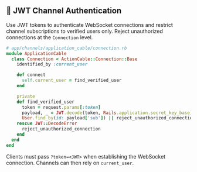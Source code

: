 ## 🔐 JWT Channel Authentication
Use JWT tokens to authenticate WebSocket connections and restrict channel subscriptions to verified users only. Reject unauthorized connections at the `Connection` level.

```ruby
# app/channels/application_cable/connection.rb
module ApplicationCable
  class Connection < ActionCable::Connection::Base
    identified_by :current_user

    def connect
      self.current_user = find_verified_user
    end

    private
    def find_verified_user
      token = request.params[:token]
      payload, _ = JWT.decode(token, Rails.application.secret_key_base)
      User.find_by(id: payload['sub']) || reject_unauthorized_connection
    rescue JWT::DecodeError
      reject_unauthorized_connection
    end
  end
end
```

Clients must pass `?token=<JWT>` when establishing the WebSocket connection. Channels can then rely on `current_user`.